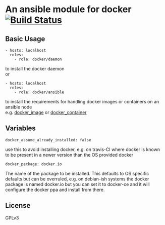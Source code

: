 # An ansible module for docker [![Build Status](https://travis-ci.com/mafalb/ansible-docker.svg?branch=master)](https://travis-ci.com/mafalb/ansible-docker)

## Basic Usage

```
- hosts: localhost
  roles:
    - role: docker/daemon
```
to install the docker daemon  
or

```
- hosts: localhost
  roles:
    - role: docker/ansible
```
to install the requirements for handling docker images or containers on an ansible node  
e.g. [docker_image](https://docs.ansible.com/ansible/latest/modules/docker_container_module.html#docker-container-module) or  [docker_container](https://docs.ansible.com/ansible/latest/modules/docker_container_module.html#docker-container-module)

## Variables

```
docker_assume_already_installed: false
```
use this to avoid installing docker, e.g. on travis-CI where docker is known to be present in a newer version than the OS provided docker

```
docker_package: docker.io
```

The name of the package to be installed. This defaults to OS specific defaults but can be overruled, e.g. on debian-ish systems the docker package is named docker.io but you can set it to docker-ce and it will configure the docker ppa and install from there.

## License

GPLv3
